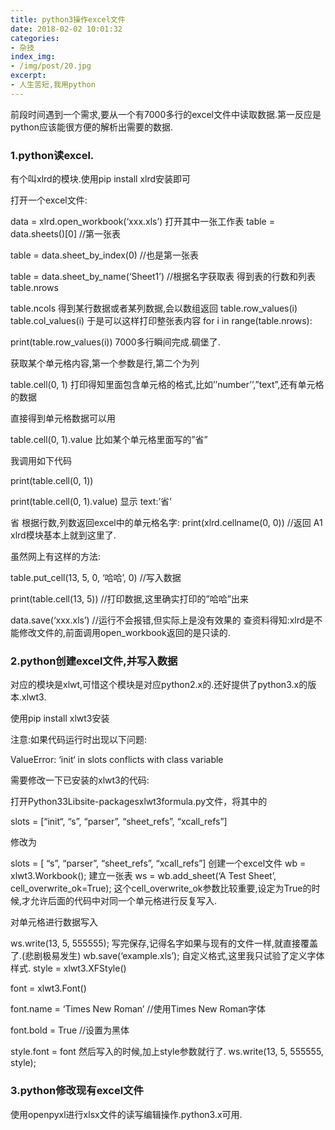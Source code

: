 ```yaml
---
title: python3操作excel文件
date: 2018-02-02 10:01:32
categories:
- 杂技
index_img:
- /img/post/20.jpg
excerpt:
- 人生苦短,我用python
---
```

前段时间遇到一个需求,要从一个有7000多行的excel文件中读取数据.第一反应是python应该能很方便的解析出需要的数据.

### 1.python读excel.

有个叫xlrd的模块.使用pip install xlrd安装即可

打开一个excel文件:

data = xlrd.open_workbook(‘xxx.xls’)
打开其中一张工作表
table = data.sheets()[0] //第一张表

table = data.sheet_by_index(0) //也是第一张表

table = data.sheet_by_name(‘Sheet1’) //根据名字获取表
得到表的行数和列表
table.nrows

table.ncols
得到某行数据或者某列数据,会以数组返回
table.row_values(i)
table.col_values(i)
于是可以这样打印整张表内容
for i in range(table.nrows):

print(table.row_values(i))
7000多行瞬间完成.碉堡了.

获取某个单元格内容,第一个参数是行,第二个为列

table.cell(0, 1)
打印得知里面包含单元格的格式,比如’’number’’,”text”,还有单元格的数据

直接得到单元格数据可以用

table.cell(0, 1).value
比如某个单元格里面写的”省”

我调用如下代码

print(table.cell(0, 1))

print(table.cell(0, 1).value)
显示
text:’省’

省
根据行数,列数返回excel中的单元格名字:
print(xlrd.cellname(0, 0)) //返回 A1
xlrd模块基本上就到这里了.

虽然网上有这样的方法:

table.put_cell(13, 5, 0, ‘哈哈’, 0) //写入数据

print(table.cell(13, 5)) //打印数据,这里确实打印的”哈哈”出来

data.save(‘xxx.xls’) //运行不会报错,但实际上是没有效果的
查资料得知:xlrd是不能修改文件的,前面调用open_workbook返回的是只读的.

### 2.python创建excel文件,并写入数据
对应的模块是xlwt,可惜这个模块是对应python2.x的.还好提供了python3.x的版本.xlwt3.

使用pip install xlwt3安装

注意:如果代码运行时出现以下问题:

ValueError: ‘init‘ in slots conflicts with class variable

需要修改一下已安装的xlwt3的代码:

打开Python33Libsite-packagesxlwt3formula.py文件，将其中的

slots = [“init“, “s”, “parser”, “sheet_refs”, “xcall_refs”]

修改为

slots = [ “s”, “parser”, “sheet_refs”, “xcall_refs”]
创建一个excel文件
wb = xlwt3.Workbook();
建立一张表
ws = wb.add_sheet(‘A Test Sheet’, cell_overwrite_ok=True);
这个cell_overwrite_ok参数比较重要,设定为True的时候,才允许后面的代码中对同一个单元格进行反复写入.

对单元格进行数据写入

ws.write(13, 5, 555555);
写完保存,记得名字如果与现有的文件一样,就直接覆盖了.(悲剧极易发生)
wb.save(‘example.xls’);
自定义格式,这里我只试验了定义字体样式.
style = xlwt3.XFStyle()

font = xlwt3.Font()

font.name = ‘Times New Roman’ //使用Times New Roman字体

font.bold = True //设置为黑体

style.font = font
然后写入的时候,加上style参数就行了.
ws.write(13, 5, 555555, style);

### 3.python修改现有excel文件

使用openpyxl进行xlsx文件的读写编辑操作.python3.x可用.
